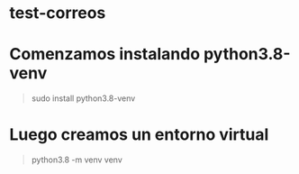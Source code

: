 # test-correos

#  Comenzamos instalando python3.8-venv

>sudo install python3.8-venv

#  Luego creamos un entorno virtual

>python3.8 -m venv venv

